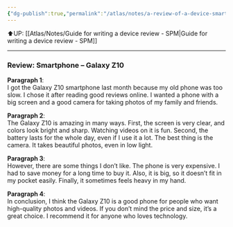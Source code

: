 ```yaml
---
{"dg-publish":true,"permalink":"/atlas/notes/a-review-of-a-device-smartphone/"}
---
```


⬆️UP: [[Atlas/Notes/Guide for writing a device review - SPM\|Guide for writing a device review - SPM]]

---
### Review: **Smartphone – Galaxy Z10**

**Paragraph 1**:  
I got the Galaxy Z10 smartphone last month because my old phone was too slow. I chose it after reading good reviews online. I wanted a phone with a big screen and a good camera for taking photos of my family and friends.

**Paragraph 2**:  
The Galaxy Z10 is amazing in many ways. First, the screen is very clear, and colors look bright and sharp. Watching videos on it is fun. Second, the battery lasts for the whole day, even if I use it a lot. The best thing is the camera. It takes beautiful photos, even in low light.

**Paragraph 3**:  
However, there are some things I don’t like. The phone is very expensive. I had to save money for a long time to buy it. Also, it is big, so it doesn’t fit in my pocket easily. Finally, it sometimes feels heavy in my hand.

**Paragraph 4**:  
In conclusion, I think the Galaxy Z10 is a good phone for people who want high-quality photos and videos. If you don’t mind the price and size, it’s a great choice. I recommend it for anyone who loves technology.